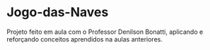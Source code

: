 # Jogo-das-Naves

Projeto feito em aula com o Professor Denilson Bonatti, aplicando e reforçando  conceitos aprendidos na aulas anteriores.
